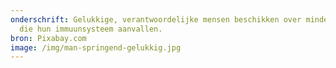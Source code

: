 ```yaml
---
onderschrift: Gelukkige, verantwoordelijke mensen beschikken over minder cellen
  die hun immuunsysteem aanvallen.
bron: Pixabay.com
image: /img/man-springend-gelukkig.jpg
---
```

